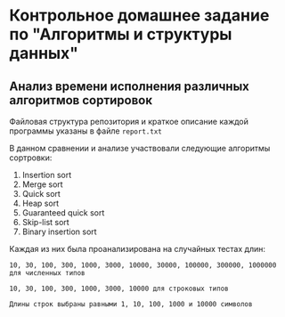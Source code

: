 # Контрольное домашнее задание по "Алгоритмы и структуры данных"

## Анализ времени исполнения различных алгоритмов сортировок

Файловая структура репозитория и краткое описание каждой программы указаны в файле `report.txt`

В данном сравнении и анализе участвовали следующие алгоритмы сортровки:

1. Insertion sort
2. Merge sort
3. Quick sort
4. Heap sort
5. Guaranteed quick sort
6. Skip-list sort
7. Binary insertion sort

Каждая из них была проанализирована на случайных тестах длин:

    10, 30, 100, 300, 1000, 3000, 10000, 30000, 100000, 300000, 1000000 для численных типов

    10, 30, 100, 300, 1000, 3000, 10000 для строковых типов

    Длины строк выбраны равными 1, 10, 100, 1000 и 10000 символов

